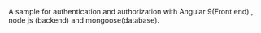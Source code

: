 A sample for authentication and authorization with Angular 9(Front end) , node js (backend) and mongoose(database).

